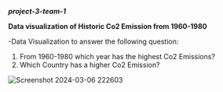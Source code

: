 ***project-3-team-1***

**Data visualization of Historic Co2 Emission from 1960-1980**

-Data Visualization to answer the following question:

1. From 1960-1980 which year has the highest Co2 Emissions?
2. Which Country has a higher Co2 Emission?


![Screenshot 2024-03-06 222603](https://github.com/mandarakadya-code/project-3-team-1/assets/151040384/3cd92b3f-a187-414e-8b1e-f3e21b1a4e66)


